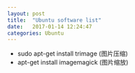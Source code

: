 ```yaml
---
layout: post
title:  "Ubuntu software list"
date:   2017-01-14 12:24:47
categories: Ubuntu
---
```


-  sudo apt-get install trimage (图片压缩)  
- apt-get install imagemagick (图片缩放)
